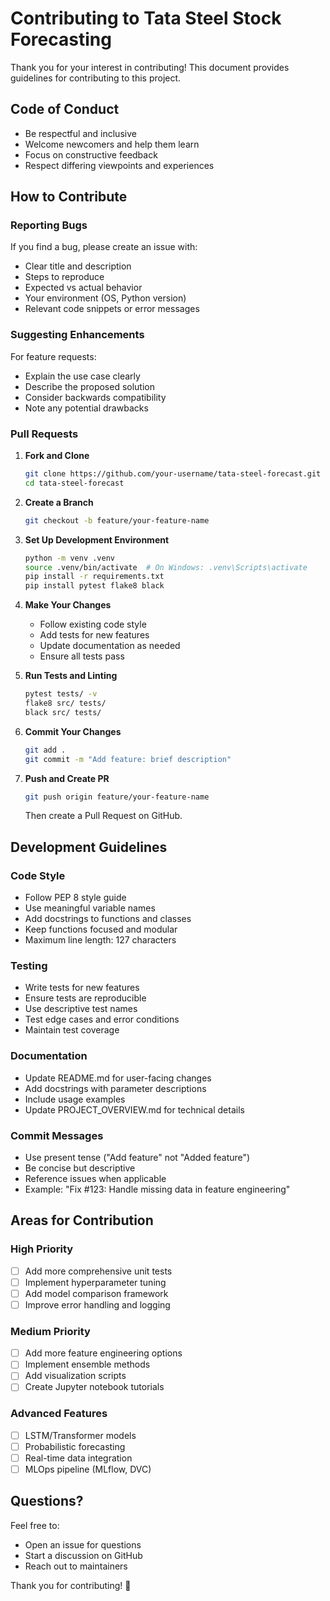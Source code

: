 # Contributing to Tata Steel Stock Forecasting

Thank you for your interest in contributing! This document provides guidelines for contributing to this project.

## Code of Conduct

- Be respectful and inclusive
- Welcome newcomers and help them learn
- Focus on constructive feedback
- Respect differing viewpoints and experiences

## How to Contribute

### Reporting Bugs

If you find a bug, please create an issue with:
- Clear title and description
- Steps to reproduce
- Expected vs actual behavior
- Your environment (OS, Python version)
- Relevant code snippets or error messages

### Suggesting Enhancements

For feature requests:
- Explain the use case clearly
- Describe the proposed solution
- Consider backwards compatibility
- Note any potential drawbacks

### Pull Requests

1. **Fork and Clone**
   ```bash
   git clone https://github.com/your-username/tata-steel-forecast.git
   cd tata-steel-forecast
   ```

2. **Create a Branch**
   ```bash
   git checkout -b feature/your-feature-name
   ```

3. **Set Up Development Environment**
   ```bash
   python -m venv .venv
   source .venv/bin/activate  # On Windows: .venv\Scripts\activate
   pip install -r requirements.txt
   pip install pytest flake8 black
   ```

4. **Make Your Changes**
   - Follow existing code style
   - Add tests for new features
   - Update documentation as needed
   - Ensure all tests pass

5. **Run Tests and Linting**
   ```bash
   pytest tests/ -v
   flake8 src/ tests/
   black src/ tests/
   ```

6. **Commit Your Changes**
   ```bash
   git add .
   git commit -m "Add feature: brief description"
   ```

7. **Push and Create PR**
   ```bash
   git push origin feature/your-feature-name
   ```
   Then create a Pull Request on GitHub.

## Development Guidelines

### Code Style

- Follow PEP 8 style guide
- Use meaningful variable names
- Add docstrings to functions and classes
- Keep functions focused and modular
- Maximum line length: 127 characters

### Testing

- Write tests for new features
- Ensure tests are reproducible
- Use descriptive test names
- Test edge cases and error conditions
- Maintain test coverage

### Documentation

- Update README.md for user-facing changes
- Add docstrings with parameter descriptions
- Include usage examples
- Update PROJECT_OVERVIEW.md for technical details

### Commit Messages

- Use present tense ("Add feature" not "Added feature")
- Be concise but descriptive
- Reference issues when applicable
- Example: "Fix #123: Handle missing data in feature engineering"

## Areas for Contribution

### High Priority
- [ ] Add more comprehensive unit tests
- [ ] Implement hyperparameter tuning
- [ ] Add model comparison framework
- [ ] Improve error handling and logging

### Medium Priority
- [ ] Add more feature engineering options
- [ ] Implement ensemble methods
- [ ] Add visualization scripts
- [ ] Create Jupyter notebook tutorials

### Advanced Features
- [ ] LSTM/Transformer models
- [ ] Probabilistic forecasting
- [ ] Real-time data integration
- [ ] MLOps pipeline (MLflow, DVC)

## Questions?

Feel free to:
- Open an issue for questions
- Start a discussion on GitHub
- Reach out to maintainers

Thank you for contributing! 🎉
